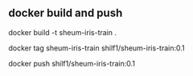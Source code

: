 ## docker build and push

docker build -t sheum-iris-train .

docker tag sheum-iris-train shilf1/sheum-iris-train:0.1

docker push shilf1/sheum-iris-train:0.1


